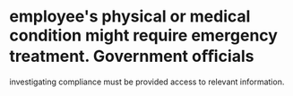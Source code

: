 # employee's physical or medical condition might require emergency treatment. Government oﬃcials

investigating compliance must be provided access to relevant information.